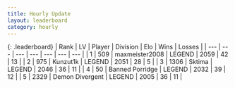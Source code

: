 ```yaml
---
title: Hourly Update
layout: leaderboard
category: hourly
---
```


{: .leaderboard}
| Rank | LV | Player | Division | Elo | Wins | Losses |
| --- | --- | --- | --- | --- | --- | --- |
| <span data-change="0">1</span> | 509 | <span title="ID: 410122">maxmeister2008</span> | LEGEND | <span data-change="5">2059</span> | <span data-change="1">42</span> | <span data-change="0">13</span> |
| <span data-change="0">2</span> | 975 | <span title="ID: 392407">Kunzut1k</span> | LEGEND | <span data-change="0">2051</span> | <span data-change="0">28</span> | <span data-change="0">5</span> |
| <span data-change="0">3</span> | 1306 | <span title="ID: 353063">Sktima</span> | LEGEND | <span data-change="0">2046</span> | <span data-change="0">36</span> | <span data-change="0">11</span> |
| <span data-change="0">4</span> | 50 | <span title="ID: 659170">Banned Porridge</span> | LEGEND | <span data-change="0">2032</span> | <span data-change="0">39</span> | <span data-change="0">12</span> |
| <span data-change="0">5</span> | 2329 | <span title="ID: 370081">Demon Divergent</span> | LEGEND | <span data-change="0">2005</span> | <span data-change="0">36</span> | <span data-change="0">11</span> |